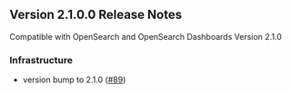 ## Version 2.1.0.0 Release Notes
Compatible with OpenSearch and OpenSearch Dashboards Version 2.1.0

### Infrastructure
* version bump to 2.1.0 ([#89](https://github.com/opensearch-project/dashboards-visualizations/pull/89))